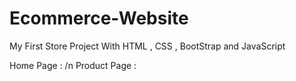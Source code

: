 # Ecommerce-Website

My First Store Project With HTML , CSS , BootStrap and JavaScript

Home Page : /n
Product Page : 